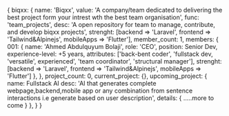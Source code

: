 {
biqxx: {
	name: 'Biqxx',
  value: 'A company/team dedicated to delivering the best project form your intrest wth the best team organisation', 
  func: 'team_projects',
  desc: 'A open repository for team to manage, contribute, and develop biqxx projects',
  strenght: [backend => 'Laravel', frontend => 'Tailwind&Alpinejs', mobileApps => 'Flutter'],
  member_count: 1,
  members: {
    001: {
      name: 'Ahmed Abdulquyum Bolaji', 
      role: 'CEO', 
      position: Senior Dev, 
      experience-level: +5 years, 
      attributes: ['back-bent coder', 'fullstack dev, 'versatile', experienced', 'team coordinator', 'structural manager'], 
      strenght: [backend => 'Laravel', frontend => 'Tailwind&Alpinejs', mobileApps => 'Flutter']
    },
  },
  project_count: 0,
  current_project: {},
  upcoming_project: {
    name: Fullstack AI
    desc: 'AI that generates complete webpage,backend,mobile app or any combination from sentence interactions i.e generate based on user description',
    details: {
      .....more to come
      }
    },
  }
}
